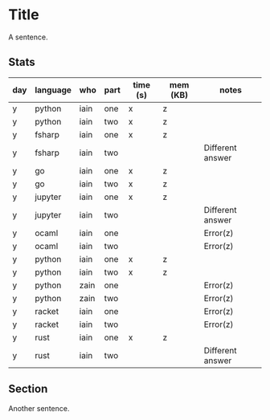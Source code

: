 # Title

A sentence.

## Stats

| day | language | who | part | time (s) | mem (KB) | notes |
| --- | --- | --- | --- | --- | --- | --- |
| y | python | iain | one | x | z |  |
| y | python | iain | two | x | z |  |
| y | fsharp | iain | one | x | z |  |
| y | fsharp | iain | two |  |  | Different answer |
| y | go | iain | one | x | z |  |
| y | go | iain | two | x | z |  |
| y | jupyter | iain | one | x | z |  |
| y | jupyter | iain | two |  |  | Different answer |
| y | ocaml | iain | one |  |  | Error(z) |
| y | ocaml | iain | two |  |  | Error(z) |
| y | python | iain | one | x | z |  |
| y | python | iain | two | x | z |  |
| y | python | zain | one |  |  | Error(z) |
| y | python | zain | two |  |  | Error(z) |
| y | racket | iain | one |  |  | Error(z) |
| y | racket | iain | two |  |  | Error(z) |
| y | rust | iain | one | x | z |  |
| y | rust | iain | two |  |  | Different answer |


## Section

Another sentence.
